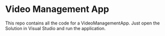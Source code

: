 # Video Management App

This repo contains all the code for a VideoManagementApp. 
Just open the Solution in Visual Studio and run the application. 

